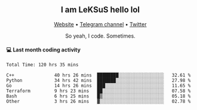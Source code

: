 <h2 align="center">I am LeKSuS hello lol</h2>
<div align="center">
  <a href="https://leksus.net">Website</a> •
  <a href="https://t.me/leksus_was_here">Telegram channel</a> •
  <a href="https://twitter.com/___LeKSuS___">Twitter</a>
</div>
<p align="center">So yeah, I code. Sometimes.</p>

#### :computer: Last month coding activity
<!--START_SECTION:waka-->

```text
Total Time: 120 hrs 35 mins

C++               40 hrs 26 mins  ████████░░░░░░░░░░░░░░░░░   32.61 %
Python            34 hrs 42 mins  ███████░░░░░░░░░░░░░░░░░░   27.98 %
Go                14 hrs 26 mins  ███░░░░░░░░░░░░░░░░░░░░░░   11.65 %
Terraform         9 hrs 23 mins   ██░░░░░░░░░░░░░░░░░░░░░░░   07.58 %
Bash              6 hrs 25 mins   █▒░░░░░░░░░░░░░░░░░░░░░░░   05.18 %
Other             3 hrs 26 mins   ▓░░░░░░░░░░░░░░░░░░░░░░░░   02.78 %
```

<!--END_SECTION:waka-->

<!-- flag{4_l0t_0f_1nter35t1ng_th1ng5_4r3_1n_publ1c_d0m41n} -->
